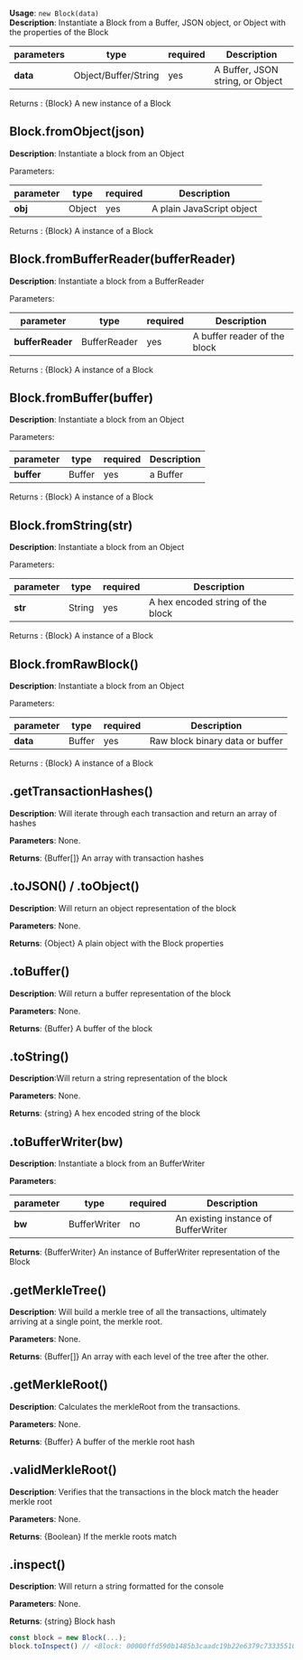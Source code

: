 **Usage**: `new Block(data)`  
**Description**: Instantiate a Block from a Buffer, JSON object, or Object with the properties of the Block

| parameters | type                 | required | Description                      |
| ---------- | -------------------- | -------- | -------------------------------- |
| **data**   | Object/Buffer/String | yes      | A Buffer, JSON string, or Object |

Returns : {Block} A new instance of a Block

## Block.fromObject(json)

**Description**: Instantiate a block from an Object

Parameters:

| parameter | type   | required | Description               |
| --------- | ------ | -------- | ------------------------- |
| **obj**   | Object | yes      | A plain JavaScript object |

Returns : {Block} A instance of a Block

## Block.fromBufferReader(bufferReader)

**Description**: Instantiate a block from a BufferReader

Parameters:

| parameter        | type         | required | Description                  |
| ---------------- | ------------ | -------- | ---------------------------- |
| **bufferReader** | BufferReader | yes      | A buffer reader of the block |

Returns : {Block} A instance of a Block

## Block.fromBuffer(buffer)

**Description**: Instantiate a block from an Object

Parameters:

| parameter  | type   | required | Description |
| ---------- | ------ | -------- | ----------- |
| **buffer** | Buffer | yes      | a Buffer    |

Returns : {Block} A instance of a Block

## Block.fromString(str)

**Description**: Instantiate a block from an Object

Parameters:

| parameter | type   | required | Description                       |
| --------- | ------ | -------- | --------------------------------- |
| **str**   | String | yes      | A hex encoded string of the block |

Returns : {Block} A instance of a Block

## Block.fromRawBlock()

**Description**: Instantiate a block from an Object

Parameters:

| parameter | type   | required | Description                     |
| --------- | ------ | -------- | ------------------------------- |
| **data**  | Buffer | yes      | Raw block binary data or buffer |

Returns : {Block} A instance of a Block

## .getTransactionHashes()

**Description**: Will iterate through each transaction and return an array of hashes

**Parameters**: None.

**Returns**: {Buffer[]} An array with transaction hashes

## .toJSON() / .toObject()

**Description**: Will return an object representation of the block

**Parameters**: None.

**Returns**: {Object} A plain object with the Block properties

## .toBuffer()

**Description**: Will return a buffer representation of the block

**Parameters**: None.

**Returns**: {Buffer} A buffer of the block

## .toString()

**Description**:Will return a string representation of the block

**Parameters**: None.

**Returns**: {string} A hex encoded string of the block

## .toBufferWriter(bw)

**Description**: Instantiate a block from an BufferWriter

**Parameters**:

| parameter | type         | required | Description                          |
| --------- | ------------ | -------- | ------------------------------------ |
| **bw**    | BufferWriter | no       | An existing instance of BufferWriter |

**Returns**: {BufferWriter} An instance of BufferWriter representation of the Block

## .getMerkleTree()

**Description**: Will build a merkle tree of all the transactions, ultimately arriving at a single point, the merkle root.

**Parameters**: None.

**Returns**: {Buffer[]} An array with each level of the tree after the other.

## .getMerkleRoot()

**Description**: Calculates the merkleRoot from the transactions.

**Parameters**: None.

**Returns**: {Buffer} A buffer of the merkle root hash

## .validMerkleRoot()

**Description**: Verifies that the transactions in the block match the header merkle root

**Parameters**: None.

**Returns**: {Boolean} If the merkle roots match

## .inspect()

**Description**: Will return a string formatted for the console

**Parameters**: None.

**Returns**: {string} Block hash

```js
const block = new Block(...);
block.toInspect() // <Block: 00000ffd590b1485b3caadc19b22e6379c733355108f107a430458cdf3407ab6>
```
